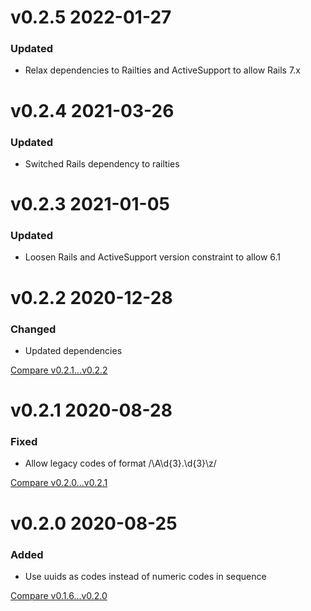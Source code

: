 # v0.2.5 2022-01-27

### Updated

- Relax dependencies to Railties and ActiveSupport to allow Rails 7.x

# v0.2.4 2021-03-26

### Updated

- Switched Rails dependency to railties

# v0.2.3 2021-01-05

### Updated

- Loosen Rails and ActiveSupport version constraint to allow 6.1

# v0.2.2 2020-12-28

### Changed

- Updated dependencies

[Compare v0.2.1...v0.2.2](https://github.com/nxt-insurance/nxt_error_registry/compare/v0.2.1...v0.2.2)

# v0.2.1 2020-08-28

### Fixed

- Allow legacy codes of format /\A\d{3}\.\d{3}\z/

[Compare v0.2.0...v0.2.1](https://github.com/nxt-insurance/nxt_error_registry/compare/v0.2.0...v0.2.1)

# v0.2.0 2020-08-25

### Added

- Use uuids as codes instead of numeric codes in sequence

[Compare v0.1.6...v0.2.0](https://github.com/nxt-insurance/nxt_error_registry/compare/v0.1.6...v0.2.0)
